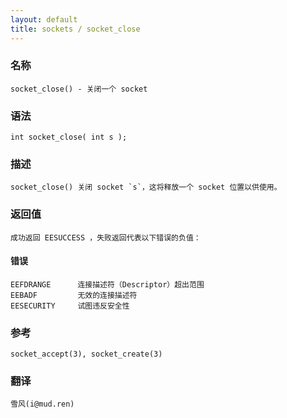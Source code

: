 ```yaml
---
layout: default
title: sockets / socket_close
---
```


### 名称

    socket_close() - 关闭一个 socket

### 语法

    int socket_close( int s );

### 描述

    socket_close() 关闭 socket `s`，这将释放一个 socket 位置以供使用。

### 返回值

    成功返回 EESUCCESS ，失败返回代表以下错误的负值：

#### 错误

    EEFDRANGE      连接描述符（Descriptor）超出范围
    EEBADF         无效的连接描述符
    EESECURITY     试图违反安全性

### 参考

    socket_accept(3), socket_create(3)

### 翻译 ###

    雪风(i@mud.ren)
